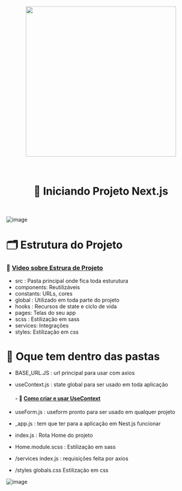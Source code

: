 
<h1 align="center">
<img width=400 src="https://user-images.githubusercontent.com/60453269/187978905-94861e0a-3836-45ac-b471-9f31394cbf95.png">
</h1>


<br/>
<h1 align="center">
      🚩 Iniciando Projeto Next.js 
</h1> 

<br/>

![image](https://user-images.githubusercontent.com/60453269/187967903-e4592bad-557a-408c-82aa-42638298f763.png)

# 🗂 Estrutura do Projeto 

### 🎥 [Video sobre Estrura de Projeto](https://www.youtube.com/watch?v=X2RKRKdqqwM&list=LL&index=11)


- src : Pasta principal onde fica toda esturutura
- components: Reutilizáveis
- constants: URLs, cores
- global : Utilizado em toda parte do projeto
- hooks : Recursos de state e ciclo de vida 
- pages: Telas do seu app
- scss : Estilização em sass 
- services: Integrações
- styles:  Estilização em css

# 📂 Oque tem dentro das pastas

- BASE_URL.JS : url principal para usar com axios 
- useContext.js : state global para ser usado em toda aplicação 

   #### - 🎥 [Como criar e usar UseContext](https://www.youtube.com/watch?v=jo-IV8i5Gdk&list=LL&index=7)
   
- useForm.js : useform pronto para ser usado em qualquer projeto 
- _app.js : tem que ter para a aplicação em Nest.js funcionar
- index.js : Rota Home do projeto 
- Home.module.scss : Estilização em sass
- /services index.js : requisições feita por axios 
- /styles globals.css Estilização em css

![image](https://user-images.githubusercontent.com/60453269/187919618-9b05f095-4d59-4afe-b7cc-3bf89677b51e.png) 


